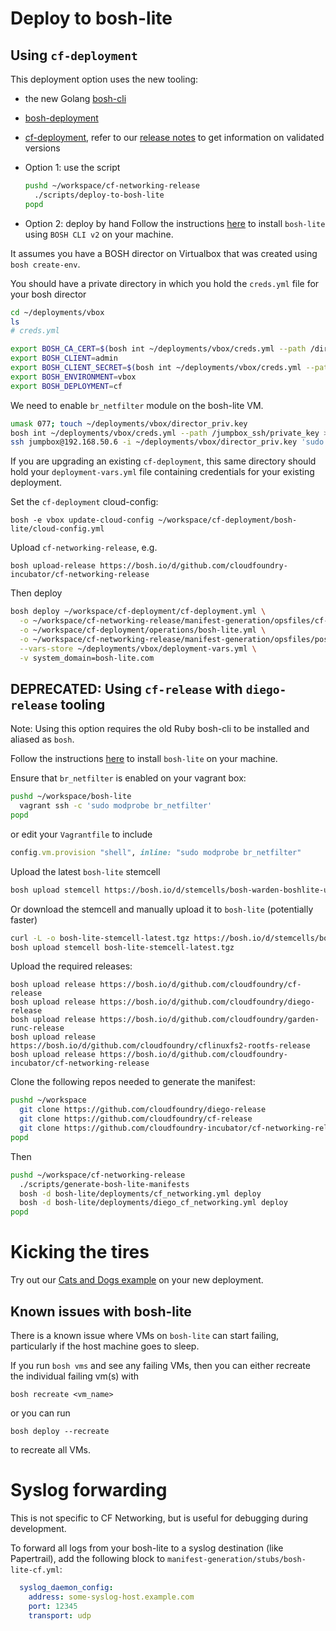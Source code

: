 # Deploy to bosh-lite

## Using `cf-deployment`

This deployment option uses the new tooling:
- the new Golang [bosh-cli](https://github.com/cloudfoundry/bosh-cli)
- [bosh-deployment](https://github.com/cloudfoundry/bosh-deployment)
- [cf-deployment](https://github.com/cloudfoundry/cf-deployment), refer to our [release notes](https://github.com/cloudfoundry-incubator/cf-networking-release/releases) to get information on validated versions

- Option 1: use the script
  ```bash
  pushd ~/workspace/cf-networking-release
    ./scripts/deploy-to-bosh-lite
  popd
  ```

- Option 2: deploy by hand
Follow the instructions [here](https://github.com/cloudfoundry/bosh-deployment/blob/master/docs/bosh-lite-on-vbox.md) to install `bosh-lite` using `BOSH CLI v2` on your machine.

It assumes you have a BOSH director on Virtualbox that was created using `bosh create-env`.

You should have a private directory in which you hold the `creds.yml` file for your bosh director

```bash
cd ~/deployments/vbox
ls
# creds.yml
```

```bash
export BOSH_CA_CERT=$(bosh int ~/deployments/vbox/creds.yml --path /director_ssl/ca)
export BOSH_CLIENT=admin
export BOSH_CLIENT_SECRET=$(bosh int ~/deployments/vbox/creds.yml --path /admin_password)
export BOSH_ENVIRONMENT=vbox
export BOSH_DEPLOYMENT=cf
```

We need to enable `br_netfilter` module on the bosh-lite VM.

```bash
umask 077; touch ~/deployments/vbox/director_priv.key
bosh int ~/deployments/vbox/creds.yml --path /jumpbox_ssh/private_key > ~/deployments/vbox/director_priv.key
ssh jumpbox@192.168.50.6 -i ~/deployments/vbox/director_priv.key 'sudo modprobe br_netfilter && lsmod | grep br_netfilter'
```

If you are upgrading an existing `cf-deployment`, this same directory should hold your `deployment-vars.yml`
file containing credentials for your existing deployment.

Set the `cf-deployment` cloud-config:
```
bosh -e vbox update-cloud-config ~/workspace/cf-deployment/bosh-lite/cloud-config.yml
```

Upload `cf-networking-release`, e.g.
```
bosh upload-release https://bosh.io/d/github.com/cloudfoundry-incubator/cf-networking-release
```

Then deploy
```bash
bosh deploy ~/workspace/cf-deployment/cf-deployment.yml \
  -o ~/workspace/cf-networking-release/manifest-generation/opsfiles/cf-networking.yml \
  -o ~/workspace/cf-deployment/operations/bosh-lite.yml \
  -o ~/workspace/cf-networking-release/manifest-generation/opsfiles/postgres.yml \
  --vars-store ~/deployments/vbox/deployment-vars.yml \
  -v system_domain=bosh-lite.com
```

## DEPRECATED: Using `cf-release` with `diego-release` tooling

Note: Using this option requires the old Ruby bosh-cli to be installed and aliased as `bosh`.

Follow the instructions [here](https://github.com/cloudfoundry/bosh-lite) to install `bosh-lite` on your machine.

Ensure that `br_netfilter` is enabled on your vagrant box:
```bash
pushd ~/workspace/bosh-lite
  vagrant ssh -c 'sudo modprobe br_netfilter'
popd
```
or edit your `Vagrantfile` to include
```ruby
config.vm.provision "shell", inline: "sudo modprobe br_netfilter"
```

Upload the latest `bosh-lite` stemcell
```bash
bosh upload stemcell https://bosh.io/d/stemcells/bosh-warden-boshlite-ubuntu-trusty-go_agent
```

Or download the stemcell and manually upload it to `bosh-lite` (potentially faster)
```bash
curl -L -o bosh-lite-stemcell-latest.tgz https://bosh.io/d/stemcells/bosh-warden-boshlite-ubuntu-trusty-go_agent
bosh upload stemcell bosh-lite-stemcell-latest.tgz
```

Upload the required releases:
```
bosh upload release https://bosh.io/d/github.com/cloudfoundry/cf-release
bosh upload release https://bosh.io/d/github.com/cloudfoundry/diego-release
bosh upload release https://bosh.io/d/github.com/cloudfoundry/garden-runc-release
bosh upload release https://bosh.io/d/github.com/cloudfoundry/cflinuxfs2-rootfs-release
bosh upload release https://bosh.io/d/github.com/cloudfoundry-incubator/cf-networking-release
```

Clone the following repos needed to generate the manifest:

```bash
pushd ~/workspace
  git clone https://github.com/cloudfoundry/diego-release
  git clone https://github.com/cloudfoundry/cf-release
  git clone https://github.com/cloudfoundry-incubator/cf-networking-release
popd
```

Then
```bash
pushd ~/workspace/cf-networking-release
  ./scripts/generate-bosh-lite-manifests
  bosh -d bosh-lite/deployments/cf_networking.yml deploy
  bosh -d bosh-lite/deployments/diego_cf_networking.yml deploy
popd
```


# Kicking the tires

Try out our [Cats and Dogs example](../src/example-apps/cats-and-dogs) on your new deployment.


## Known issues with bosh-lite
There is a known issue where VMs on `bosh-lite` can start failing,
particularly if the host machine goes to sleep.

If you run `bosh vms` and see any failing VMs, then you can either recreate the
individual failing vm(s) with
```
bosh recreate <vm_name>
```
or you can run
```
bosh deploy --recreate
```
to recreate all VMs.

# Syslog forwarding
This is not specific to CF Networking, but is useful for debugging during development.

To forward all logs from your bosh-lite to a syslog destination (like Papertrail),
add the following block to `manifest-generation/stubs/bosh-lite-cf.yml`:
```yaml
  syslog_daemon_config:
    address: some-syslog-host.example.com
    port: 12345
    transport: udp
```
